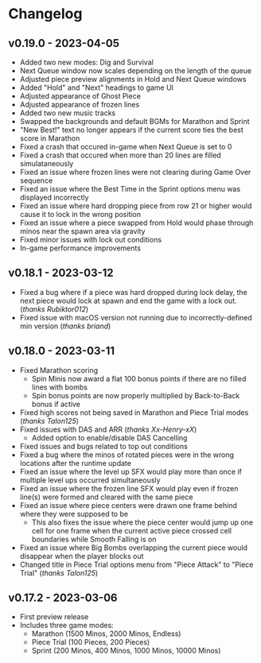 # Changelog

## v0.19.0 - 2023-04-05

- Added two new modes: Dig and Survival
- Next Queue window now scales depending on the length of the queue
- Adjusted piece preview alignments in Hold and Next Queue windows
- Added "Hold" and "Next" headings to game UI
- Adjusted appearance of Ghost Piece
- Adjusted appearance of frozen lines
- Added two new music tracks
- Swapped the backgrounds and default BGMs for Marathon and Sprint
- "New Best!" text no longer appears if the current score ties the best score in Marathon
- Fixed a crash that occured in-game when Next Queue is set to 0
- Fixed a crash that occured when more than 20 lines are filled simulataneously
- Fixed an issue where frozen lines were not clearing during Game Over sequence
- Fixed an issue where the Best Time in the Sprint options menu was displayed incorrectly
- Fixed an issue where hard dropping piece from row 21 or higher would cause it to lock in the wrong position
- Fixed an issue where a piece swapped from Hold would phase through minos near the spawn area via gravity
- Fixed minor issues with lock out conditions
- In-game performance improvements 

## v0.18.1 - 2023-03-12

- Fixed a bug where if a piece was hard dropped during lock delay, the next piece would lock at spawn and end the game with a lock out. (*thanks Rubiktor012*)
- Fixed issue with macOS version not running due to incorrectly-defined min version (*thanks briand*)

## v0.18.0 - 2023-03-11

- Fixed Marathon scoring
  - Spin Minis now award a flat 100 bonus points if there are no filled lines with bombs
  - Spin bonus points are now properly multiplied by Back-to-Back bonus if active
- Fixed high scores not being saved in Marathon and Piece Trial modes (*thanks Talon125*)
- Fixed issues with DAS and ARR (*thanks Xx-Henry-xX*)
  - Added option to enable/disable DAS Cancelling
- Fixed issues and bugs related to top out conditions
- Fixed a bug where the minos of rotated pieces were in the wrong locations after the runtime update
- Fixed an issue where the level up SFX would play more than once if multiple level ups occurred simultaneously
- Fixed an issue where the frozen line SFX would play even if frozen line(s) were formed and cleared with the same piece
- Fixed an issue where piece centers were drawn one frame behind where they were supposed to be
  - This also fixes the issue where the piece center would jump up one cell for one frame when the current active piece crossed cell boundaries while Smooth Falling is on
- Fixed an issue where Big Bombs overlapping the current piece would disappear when the player blocks out
- Changed title in Piece Trial options menu from "Piece Attack" to "Piece Trial" (*thanks Talon125*)

## v0.17.2 - 2023-03-06

- First preview release
- Includes three game modes:
  - Marathon (1500 Minos, 2000 Minos, Endless)
  - Piece Trial (100 Pieces, 200 Pieces)
  - Sprint (200 Minos, 400 Minos, 1000 Minos, 10000 Minos)
